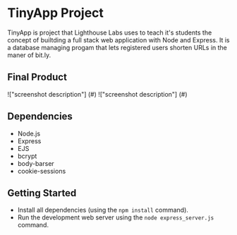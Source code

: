 # TinyApp Project

TinyApp is project that Lighthouse Labs uses to teach it's students the concept of builtding a full stack web application with Node and Express. It is a database managing progam that lets registered users shorten URLs in the maner of bit.ly.


## Final Product

!["screenshot description"] (#)
!["screenshot description"] (#)


## Dependencies

- Node.js
- Express
- EJS
- bcrypt
- body-barser
- cookie-sessions

## Getting Started

- Install all dependencies (using the `npm install` command).
- Run the development web server using the `node express_server.js` command.